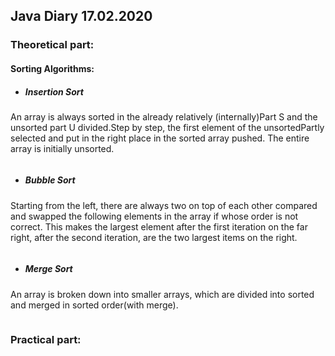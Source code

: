 ## Java Diary 17.02.2020

### Theoretical part:

#### Sorting Algorithms:

* ##### Insertion Sort
An array is always sorted in the already relatively (internally)Part S 
and the unsorted part U divided.Step by step, the first element of the 
unsortedPartly selected and put in the right place in the sorted array pushed.
The entire array is initially unsorted.

```

```

* ##### Bubble Sort
Starting from the left, there are always two on top of each other compared 
and swapped the following elements in the array if whose order is not correct.
This makes the largest element after the first iteration on the far right, 
after the second iteration, are the two largest items on the right.

```

```

* ##### Merge Sort
An array is broken down into smaller arrays, which are divided into 
sorted and merged in sorted order(with merge).

```

```
### Practical part:
